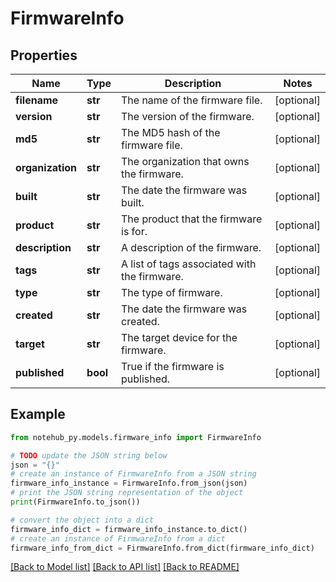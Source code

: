 # FirmwareInfo


## Properties

Name | Type | Description | Notes
------------ | ------------- | ------------- | -------------
**filename** | **str** | The name of the firmware file. | [optional] 
**version** | **str** | The version of the firmware. | [optional] 
**md5** | **str** | The MD5 hash of the firmware file. | [optional] 
**organization** | **str** | The organization that owns the firmware. | [optional] 
**built** | **str** | The date the firmware was built. | [optional] 
**product** | **str** | The product that the firmware is for. | [optional] 
**description** | **str** | A description of the firmware. | [optional] 
**tags** | **str** | A list of tags associated with the firmware. | [optional] 
**type** | **str** | The type of firmware. | [optional] 
**created** | **str** | The date the firmware was created. | [optional] 
**target** | **str** | The target device for the firmware. | [optional] 
**published** | **bool** | True if the firmware is published. | [optional] 

## Example

```python
from notehub_py.models.firmware_info import FirmwareInfo

# TODO update the JSON string below
json = "{}"
# create an instance of FirmwareInfo from a JSON string
firmware_info_instance = FirmwareInfo.from_json(json)
# print the JSON string representation of the object
print(FirmwareInfo.to_json())

# convert the object into a dict
firmware_info_dict = firmware_info_instance.to_dict()
# create an instance of FirmwareInfo from a dict
firmware_info_from_dict = FirmwareInfo.from_dict(firmware_info_dict)
```
[[Back to Model list]](../README.md#documentation-for-models) [[Back to API list]](../README.md#documentation-for-api-endpoints) [[Back to README]](../README.md)


